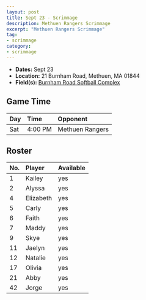 ```yaml
---
layout: post
title: Sept 23 - Scrimmage
description: Methuen Rangers Scrimmage
excerpt: "Methuen Rangers Scrimmage"
tag:
- scrimmage
category:
- scrimmage
---
```

* **Dates:** Sept 23
* **Location:** 21 Burnham Road, Methuen, MA 01844 
* **Field(s):** [Burnham Road Softball Complex](https://seanmerrow.github.io/heatgold/fields/methuen)

## Game Time

| Day | Time | Opponent         |
|:----|:-----|:-----------------|
| Sat | 4:00 PM  | Methuen Rangers |

## Roster

|No.|Player|Available|
|:---|:---------|:---|
|1   |Kailey    |yes|
|2   |Alyssa    |yes|
|4   |Elizabeth |yes|
|5   |Carly     |yes|
|6   |Faith     |yes|
|7   |Maddy     |yes|
|9   |Skye      |yes|
|11  |Jaelyn    |yes|
|12  |Natalie   |yes|
|17  |Olivia    |yes|
|21  |Abby      |yes|
|42  |Jorge     |yes|

